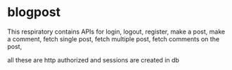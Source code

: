 # blogpost
This respiratory contains APIs for
login,
logout,
register,
make a post,
make a comment,
fetch single post,
fetch multiple post,
fetch comments on the post,

all these are http authorized and sessions are created in db
